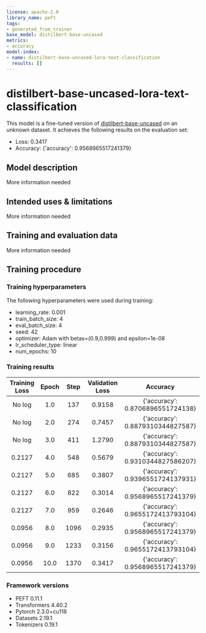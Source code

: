 ```yaml
---
license: apache-2.0
library_name: peft
tags:
- generated_from_trainer
base_model: distilbert-base-uncased
metrics:
- accuracy
model-index:
- name: distilbert-base-uncased-lora-text-classification
  results: []
---
```


<!-- This model card has been generated automatically according to the information the Trainer had access to. You
should probably proofread and complete it, then remove this comment. -->

# distilbert-base-uncased-lora-text-classification

This model is a fine-tuned version of [distilbert-base-uncased](https://huggingface.co/distilbert-base-uncased) on an unknown dataset.
It achieves the following results on the evaluation set:
- Loss: 0.3417
- Accuracy: {'accuracy': 0.9568965517241379}

## Model description

More information needed

## Intended uses & limitations

More information needed

## Training and evaluation data

More information needed

## Training procedure

### Training hyperparameters

The following hyperparameters were used during training:
- learning_rate: 0.001
- train_batch_size: 4
- eval_batch_size: 4
- seed: 42
- optimizer: Adam with betas=(0.9,0.999) and epsilon=1e-08
- lr_scheduler_type: linear
- num_epochs: 10

### Training results

| Training Loss | Epoch | Step | Validation Loss | Accuracy                         |
|:-------------:|:-----:|:----:|:---------------:|:--------------------------------:|
| No log        | 1.0   | 137  | 0.9158          | {'accuracy': 0.8706896551724138} |
| No log        | 2.0   | 274  | 0.7457          | {'accuracy': 0.8879310344827587} |
| No log        | 3.0   | 411  | 1.2790          | {'accuracy': 0.8879310344827587} |
| 0.2127        | 4.0   | 548  | 0.5679          | {'accuracy': 0.9310344827586207} |
| 0.2127        | 5.0   | 685  | 0.3807          | {'accuracy': 0.9396551724137931} |
| 0.2127        | 6.0   | 822  | 0.3014          | {'accuracy': 0.9568965517241379} |
| 0.2127        | 7.0   | 959  | 0.2646          | {'accuracy': 0.9655172413793104} |
| 0.0956        | 8.0   | 1096 | 0.2935          | {'accuracy': 0.9568965517241379} |
| 0.0956        | 9.0   | 1233 | 0.3156          | {'accuracy': 0.9655172413793104} |
| 0.0956        | 10.0  | 1370 | 0.3417          | {'accuracy': 0.9568965517241379} |


### Framework versions

- PEFT 0.11.1
- Transformers 4.40.2
- Pytorch 2.3.0+cu118
- Datasets 2.19.1
- Tokenizers 0.19.1